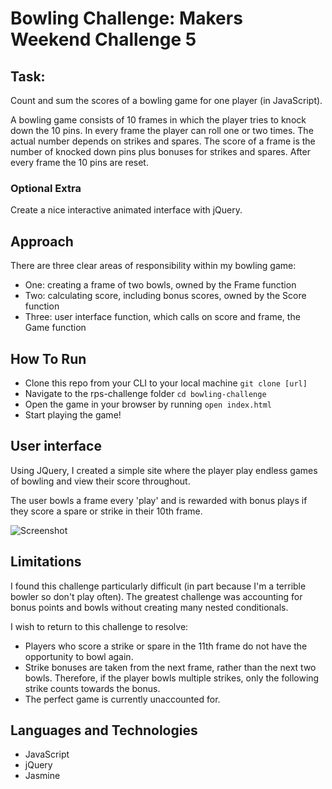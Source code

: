 
# Bowling Challenge: Makers Weekend Challenge 5

## Task:

Count and sum the scores of a bowling game for one player (in JavaScript).

A bowling game consists of 10 frames in which the player tries to knock down the 10 pins. In every frame the player can roll one or two times. The actual number depends on strikes and spares. The score of a frame is the number of knocked down pins plus bonuses for strikes and spares. After every frame the 10 pins are reset.

### Optional Extra

Create a nice interactive animated interface with jQuery.

## Approach

There are three clear areas of responsibility within my bowling game:

- One: creating a frame of two bowls, owned by the Frame function
- Two: calculating score, including bonus scores, owned by the Score function
- Three: user interface function, which calls on score and frame, the Game function

## How To Run

- Clone this repo from your CLI to your local machine `git clone [url]`
- Navigate to the rps-challenge folder `cd bowling-challenge`
- Open the game in your browser by running `open index.html`
- Start playing the game!

## User interface

Using JQuery, I created a simple site where the player play endless games of bowling and view their score throughout.

The user bowls a frame every 'play' and is rewarded with bonus plays if they score a spare or strike in their 10th frame.

![Screenshot](http://imgur.com/LHR4evH)   

## Limitations

I found this challenge particularly difficult (in part because I'm a terrible bowler so don't play often). The greatest challenge was accounting for bonus points and bowls without creating many nested conditionals.

I wish to return to this challenge to resolve:
- Players who score a strike or spare in the 11th frame do not have the opportunity to bowl again.
- Strike bonuses are taken from the next frame, rather than the next two bowls. Therefore, if the player bowls multiple strikes, only the following strike counts towards the bonus.
- The perfect game is currently unaccounted for.

## Languages and Technologies

- JavaScript
- jQuery
- Jasmine
